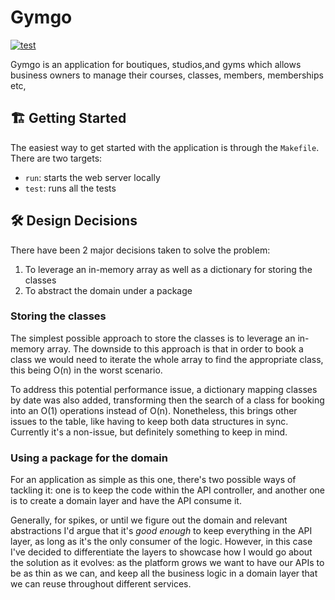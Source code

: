# Gymgo

[![test](https://github.com/Manzanit0/gymgo/actions/workflows/test.yml/badge.svg)](https://github.com/Manzanit0/gymgo/actions/workflows/test.yml)

Gymgo is an application for boutiques, studios,and gyms which allows business
owners to manage their courses, classes, members, memberships etc,

## 🏗 Getting Started

The easiest way to get started with the application is through the `Makefile`.
There are two targets:

- `run`: starts the web server locally
- `test`: runs all the tests

## 🛠 Design Decisions

There have been 2 major decisions taken to solve the problem:

1. To leverage an in-memory array as well as a dictionary for storing the classes
2. To abstract the domain under a package

### Storing the classes

The simplest possible approach to store the classes is to leverage an in-memory
array. The downside to this approach is that in order to book a class we would
need to iterate the whole array to find the appropriate class, this being O(n)
in the worst scenario.

To address this potential performance issue, a dictionary mapping classes by
date was also added, transforming then the search of a class for booking into an
O(1) operations instead of O(n). Nonetheless, this brings other issues to the
table, like having to keep both data structures in sync. Currently it's a
non-issue, but definitely something to keep in mind.

### Using a package for the domain

For an application as simple as this one, there's two possible ways of tackling
it: one is to keep the code within the API controller, and another one is to
create a domain layer and have the API consume it.

Generally, for spikes, or until we figure out the domain and relevant
abstractions I'd argue that it's _good enough_ to keep everything in the API
layer, as long as it's the only consumer of the logic. However, in this case
I've decided to differentiate the layers to showcase how I would go about the
solution as it evolves: as the platform grows we want to have our APIs to be as
thin as we can, and keep all the business logic in a domain layer that we can
reuse throughout different services.
